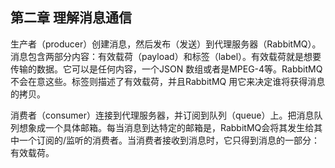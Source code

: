 ## 第二章 理解消息通信

生产者（producer）创建消息，然后发布（发送）到代理服务器（RabbitMQ）。消息包含两部分内容：有效载荷（payload）和标签（label）。有效载荷就是想要传输的数据。它可以是任何内容，一个JSON 数组或者是MPEG-4等。RabbitMQ不会在意这些。标签则描述了有效载荷，并且RabbitMQ 用它来决定谁将获得消息的拷贝。

消费者（consumer）连接到代理服务器，并订阅到队列（queue）上。把消息队列想象成一个具体邮箱。每当消息到达特定的邮箱是，RabbitMQ会将其发生给其中一个订阅的/监听的消费者。当消费者接收到消息时，它只得到消息的一部分：有效载荷。

